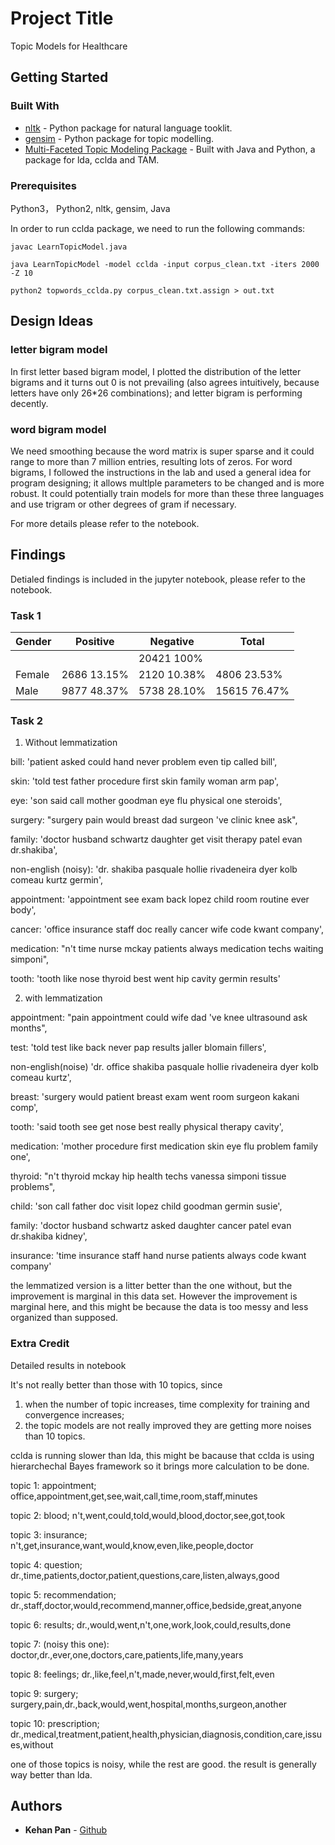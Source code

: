 # Project Title

Topic Models for Healthcare 

## Getting Started

### Built With

* [nltk](https://www.nltk.org/) - Python package for natural language tooklit. 
* [gensim](https://radimrehurek.com/gensim/) - Python package for topic modelling. 
* [Multi-Faceted Topic Modeling Package](http://cmci.colorado.edu/~mpaul/downloads/mftm.php) - Built with Java and Python, a package for lda, cclda and TAM. 


### Prerequisites

Python3， Python2, nltk, gensim, Java

In order to run cclda package, we need to run the following commands:

```
javac LearnTopicModel.java

java LearnTopicModel -model cclda -input corpus_clean.txt -iters 2000 -Z 10

python2 topwords_cclda.py corpus_clean.txt.assign > out.txt
```

## Design Ideas

### letter bigram model
In first letter based bigram model, I plotted the distribution of the letter bigrams and it turns out 0 is not prevailing (also agrees intuitively, because letters have only 26*26 combinations); and letter bigram is performing decently. 

### word bigram model

We need smoothing because the word matrix is super sparse and it could range to more than 7 million entries, resulting lots of zeros. For word bigrams, I followed the instructions in the lab and used a general idea for program designing; it allows multlple parameters to be changed and is more robust. It could potentially train models for more than these three languages and use trigram or other degrees of gram if necessary. 

For more details please refer to the notebook. 


## Findings 

Detialed findings is included in the jupyter notebook, please refer to the notebook.

### Task 1


| Gender | Positive | Negative |  Total   |
| ------ | -------- | -------- | -------- |
|  |  |  20421 100% |
| Female | 2686 13.15% | 2120 10.38% | 4806 23.53% |
| Male | 9877 48.37% | 5738 28.10% | 15615 76.47% |




### Task 2

1. Without lemmatization

bill: 'patient asked could hand never problem even tip called bill',

skin: 'told test father procedure first skin family woman arm pap',

eye: 'son said call mother goodman eye flu physical one steroids',

surgery: "surgery pain would breast dad surgeon 've clinic knee ask",

family: 'doctor husband schwartz daughter get visit therapy patel evan dr.shakiba',

non-english (noisy): 'dr. shakiba pasquale hollie rivadeneira dyer kolb comeau kurtz germin',


appointment: 'appointment see exam back lopez child room routine ever body',

cancer: 'office insurance staff doc really cancer wife code kwant company',

medication: "n't time nurse mckay patients always medication techs waiting simponi",

tooth: 'tooth like nose thyroid best went hip cavity germin results'

2. with lemmatization

appointment: "pain appointment could wife dad 've knee ultrasound ask months",

test: 'told test like back never pap results jaller blomain fillers',

non-english(noise) 'dr. office shakiba pasquale hollie rivadeneira dyer kolb comeau kurtz',

breast: 'surgery would patient breast exam went room surgeon kakani comp',

tooth: 'said tooth see get nose best really physical therapy cavity',

medication: 'mother procedure first medication skin eye flu problem family one',

thyroid: "n't thyroid mckay hip health techs vanessa simponi tissue problems",

child: 'son call father doc visit lopez child goodman germin susie',

family: 'doctor husband schwartz asked daughter cancer patel evan dr.shakiba kidney',

insurance: 'time insurance staff hand nurse patients always code kwant company'


the lemmatized version is a litter better than the one without, but the improvement is marginal in this data set. However the improvement is marginal here, and this might be because the data is too messy and less organized than supposed.  

### Extra Credit

Detailed results in notebook

It's not really better than those with 10 topics, since

1) when the number of topic increases, time complexity for training and convergence increases;
2) the topic models are not really improved they are getting more noises than 10 topics.

cclda is running slower than lda, this might be bacause that cclda is using hierarchechal Bayes framework so it brings more calculation to be done. 

topic 1: appointment; office,appointment,get,see,wait,call,time,room,staff,minutes

topic 2: blood; n't,went,could,told,would,blood,doctor,see,got,took 

topic 3: insurance; n't,get,insurance,want,would,know,even,like,people,doctor

topic 4: question; dr.,time,patients,doctor,patient,questions,care,listen,always,good

topic 5: recommendation; dr.,staff,doctor,would,recommend,manner,office,bedside,great,anyone

topic 6: results; dr.,would,went,n't,one,work,look,could,results,done 

topic 7: (noisy this one): doctor,dr.,ever,one,doctors,care,patients,life,many,years

topic 8: feelings; dr.,like,feel,n't,made,never,would,first,felt,even

topic 9: surgery; surgery,pain,dr.,back,would,went,hospital,months,surgeon,another

topic 10: prescription; dr.,medical,treatment,patient,health,physician,diagnosis,condition,care,issues,without

one of those topics is noisy, while the rest are good. the result is generally way better than lda. 


## Authors

* **Kehan Pan** - [Github](https://github.com/pankh13)

